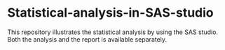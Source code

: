 # Statistical-analysis-in-SAS-studio
This repository illustrates the statistical analysis by using the SAS studio. Both the analysis and the report is available separately.
